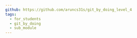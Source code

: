 ```yaml
---
github: https://github.com/aruncs31s/git_by_doing_level_4
tags:
  - for_students
  - git_by_doing
  - sub_module
---
```

